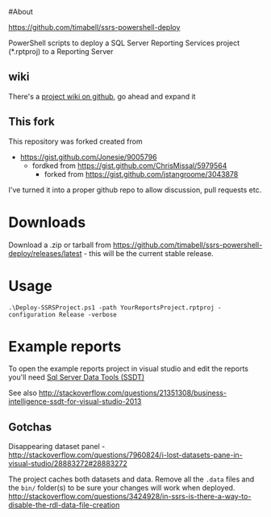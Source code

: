 #About

https://github.com/timabell/ssrs-powershell-deploy

PowerShell scripts to deploy a SQL Server Reporting Services project
(*.rptproj) to a Reporting Server

## wiki

There's a [project wiki on
github](https://github.com/timabell/ssrs-powershell-deploy/wiki), go ahead and
expand it 

## This fork

This repository was forked created from

* https://gist.github.com/Jonesie/9005796
	* fordked from https://gist.github.com/ChrisMissal/5979564
		* forked from https://gist.github.com/jstangroome/3043878

I've turned it into a proper github repo to allow discussion, pull requests
etc.

# Downloads

Download a .zip or tarball from
https://github.com/timabell/ssrs-powershell-deploy/releases/latest - this will
be the current stable release.

# Usage

	.\Deploy-SSRSProject.ps1 -path YourReportsProject.rptproj -configuration Release -verbose

# Example reports

To open the example reports project in visual studio and edit the reports
you'll need [Sql Server Data Tools
(SSDT)](http://www.microsoft.com/en-us/download/details.aspx?id=42313)

See also
http://stackoverflow.com/questions/21351308/business-intelligence-ssdt-for-visual-studio-2013

## Gotchas

Disappearing dataset panel -
http://stackoverflow.com/questions/7960824/i-lost-datasets-pane-in-visual-studio/28883272#28883272

The project caches both datasets and data. Remove all the `.data` files and the
`bin/` folder(s) to be sure your changes will work when deployed.
http://stackoverflow.com/questions/3424928/in-ssrs-is-there-a-way-to-disable-the-rdl-data-file-creation
